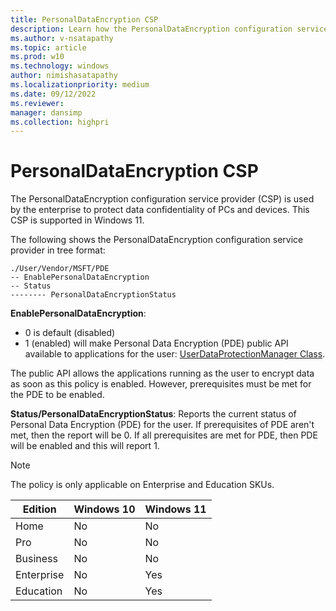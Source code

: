 ```yaml
---
title: PersonalDataEncryption CSP
description: Learn how the PersonalDataEncryption configuration service provider (CSP) is used by the enterprise to protect data confidentiality of PCs and devices.
ms.author: v-nsatapathy
ms.topic: article
ms.prod: w10
ms.technology: windows
author: nimishasatapathy
ms.localizationpriority: medium
ms.date: 09/12/2022
ms.reviewer: 
manager: dansimp
ms.collection: highpri
---
```


# PersonalDataEncryption CSP

The PersonalDataEncryption configuration service provider (CSP) is used by the enterprise to protect data confidentiality of PCs and devices. This CSP is supported in Windows 11.

The following shows the PersonalDataEncryption configuration service provider in tree format:

```
./User/Vendor/MSFT/PDE
-- EnablePersonalDataEncryption
-- Status
-------- PersonalDataEncryptionStatus

```

**EnablePersonalDataEncryption**: 
- 0 is default (disabled)
- 1 (enabled) will make Personal Data Encryption (PDE) public API available to applications for the user: [UserDataProtectionManager Class](/uwp/api/windows.security.dataprotection.userdataprotectionmanager). 

The public API allows the applications running as the user to encrypt data as soon as this policy is enabled. However, prerequisites must be met for the PDE to be enabled.

**Status/PersonalDataEncryptionStatus**: Reports the current status of Personal Data Encryption (PDE) for the user. If prerequisites of PDE aren't met, then the report will be 0.  If all prerequisites are met for PDE, then PDE will be enabled and this will report 1.

> [!Note]
> The policy is only applicable on Enterprise and Education SKUs.

|Edition|Windows 10|Windows 11|
|--- |--- |--- |
|Home|No|No|
|Pro|No|No|
|Business|No|No|
|Enterprise|No|Yes|
|Education|No|Yes|